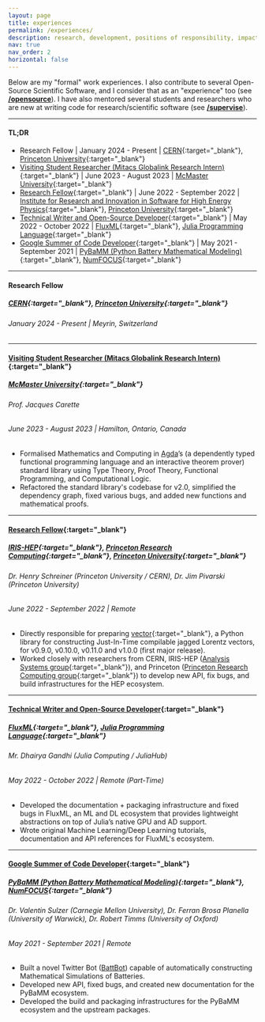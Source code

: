 ```yaml
---
layout: page
title: experiences
permalink: /experiences/
description: research, development, positions of responsibility, impact, ...
nav: true
nav_order: 2
horizontal: false
---
```


Below are my "formal" work experiences. I also contribute to several Open-Source Scientific Software, and I consider that as an "experience" too (see **[/opensource](/opensource)**). I have also mentored several students and researchers who are new at writing code for research/scientific software (see **[/supervise](/supervise)**).

---

#### TL;DR

- Research Fellow \| January 2024 - Present \| [CERN](https://home.cern){:target="_blank"}, [Princeton University](https://www.princeton.edu){:target="_blank"}
- [Visiting Student Researcher (Mitacs Globalink Research Intern)](https://www.mitacs.ca/en/programs/globalink/globalink-research-internship){:target="_blank"} \| June 2023 - August 2023 \| [McMaster University](https://www.mcmaster.ca){:target="_blank"}
- [Research Fellow](https://iris-hep.org/fellows/Saransh-cpp.html){:target="_blank"} \| June 2022 - September 2022 \| [Institute for Research and Innovation in Software for High Energy Physics](https://researchcomputing.princeton.edu/research/iris-hep-software-institute){:target="_blank"}, [Princeton University](https://www.princeton.edu){:target="_blank"}
- [Technical Writer and Open-Source Developer](https://julialang.org/jsoc/){:target="_blank"} \| May 2022 - October 2022 \| [FluxML](https://fluxml.ai){:target="_blank"}, [Julia Programming Language](https://julialang.org){:target="_blank"}
- [Google Summer of Code Developer](https://summerofcode.withgoogle.com){:target="_blank"} \| May 2021 - September 2021 \| [PyBaMM (Python Battery Mathematical Modeling)](https://pybamm.org){:target="_blank"}, [NumFOCUS](https://numfocus.org){:target="_blank"}

---

#### Research Fellow
##### [CERN](https://home.cern){:target="_blank"}, [Princeton University](https://www.princeton.edu){:target="_blank"}
###### January 2024 - Present | Meyrin, Switzerland

---

#### [Visiting Student Researcher (Mitacs Globalink Research Intern)](https://www.mitacs.ca/en/programs/globalink/globalink-research-internship){:target="_blank"}
##### [McMaster University](https://www.mcmaster.ca){:target="_blank"}
###### Prof. Jacques Carette
###### June 2023 - August 2023 | Hamilton, Ontario, Canada

- Formalised Mathematics and Computing in [Agda](https://wiki.portal.chalmers.se/agda/pmwiki.php)’s (a dependently typed functional programming language and an interactive theorem prover) standard library using Type Theory, Proof Theory, Functional Programming, and Computational Logic.
- Refactored the standard library's codebase for v2.0, simplified the dependency graph, fixed various bugs, and added new functions and mathematical proofs.

---

#### [Research Fellow](https://iris-hep.org/fellows/Saransh-cpp.html){:target="_blank"}
##### [IRIS-HEP](https://researchcomputing.princeton.edu/research/iris-hep-software-institute){:target="_blank"}, [Princeton Research Computing](https://researchcomputing.princeton.edu/){:target="_blank"}, [Princeton University](https://www.princeton.edu){:target="_blank"}
###### Dr. Henry Schreiner (Princeton University / CERN), Dr. Jim Pivarski (Princeton University)
###### June 2022 - September 2022 | Remote

<!-- - Work: -->
- Directly responsible for preparing [vector](https://vector.readthedocs.io/en/latest/){:target="_blank"}, a Python library for constructing Just-In-Time compilable jagged Lorentz vectors, for v0.9.0, v0.10.0, v0.11.0 and v1.0.0 (first major release).
- Worked closely with researchers from CERN, IRIS-HEP ([Analysis Systems group](https://iris-hep.org){:target="_blank"}), and Princeton ([Princeton Research Computing group](https://researchcomputing.princeton.edu){:target="_blank"}) to develop new API, fix bugs, and build infrastructures for the HEP ecosystem.

<!-- - Impact:
  - Vector has **50+ GitHub stars** and **210,000+ installs**.
  - The releases are currently being used by researchers at **CERN**, **Princeton University**, **IRIS-HEP** and **other research institutes**. -->

<!-- - Positions of responsibility, volunteering, talks:
  - Joined vector's GitHub repository and Conda Feedstock as a maintainer.
  - Presented my work and vector at **21st International Workshop on Advanced Computing and Analysis Techniques in Physics Research**, **5th International Workshop on Python in High Energy Physics**, and multiple **IRIS-HEP**, **Princeton Research Computing** meetups (see **[/talks](/talks){:target="_blank"}**).
  - Invited to join **PyHEP 2023.dev** (first PyHEP developers meetup) at Princeton, but won't be able to make it 😢
  - I still maintain/contribute to vector! -->

---

#### [Technical Writer and Open-Source Developer](https://julialang.org/jsoc/){:target="_blank"}
##### [FluxML](https://fluxml.ai){:target="_blank"}, [Julia Programming Language](https://julialang.org){:target="_blank"}
###### Mr. Dhairya Gandhi (Julia Computing / JuliaHub)
###### May 2022 - October 2022 | Remote (Part-Time)

<!-- - Work: -->
- Developed the documentation + packaging infrastructure and fixed bugs in FluxML, an ML and DL ecosystem that provides lightweight abstractions on top of Julia’s native GPU and AD support.
- Wrote original Machine Learning/Deep Learning tutorials, documentation and API references for FluxML's ecosystem.

<!-- - Impact:
  - FluxML is Julia's primary ML and DL ecosystem with hundreds of thousands of downloads.
  - Flux.jl alone has **4000+ GitHub stars** and **110,000+ installs** (Julia-n ecosystems are not concentrated in a single library - for instance, there is a separate package under FluxML just for one-hot encoding - OneHotArrays.jl).
  - The documentation, infrastructue, and bug fixes impacted ML and DL researchers all around the world, including institutions and companies (MIT, AMD, UCL, CMU, and so on). -->

<!-- - Recognition, talks, and more:
  - Joined FluxML's GitHub organisation.
  - Will be presenting my work at **JuliaCon 2023** (see **[/talks](/talks){:target="_blank"}**).
  - My work was shared on FluxML's and JuliaLang's official **[Twitter](https://twitter.com/FluxML/status/1589255265559396352)** and **[LinkedIn](https://www.linkedin.com/feed/update/urn:li:activity:6995034692412456960/)** accounts.
  - I still contribute to FluxML! -->

---

#### [Google Summer of Code Developer](https://summerofcode.withgoogle.com){:target="_blank"}
##### [PyBaMM (Python Battery Mathematical Modeling)](https://pybamm.org){:target="_blank"}, [NumFOCUS](https://numfocus.org){:target="_blank"}
###### Dr. Valentin Sulzer (Carnegie Mellon University), Dr. Ferran Brosa Planella (University of Warwick), Dr. Robert Timms (University of Oxford)
###### May 2021 - September 2021 | Remote

<!-- - Work: -->
- Built a novel Twitter Bot ([BattBot](https://github.com/pybamm-team/BattBot)) capable of automatically constructing Mathematical Simulations of Batteries.
- Developed new API, fixed bugs, and created new documentation for the PyBaMM ecosystem.
- Developed the build and packaging infrastructures for the PyBaMM ecosystem and the upstream packages.

<!-- - Impact:
  - PyBaMM is a collaboration between multiple academic institutes with **550+ GitHub stars** and **300,000+ installs**.
  - My work impacted battery researchers worldwide as PyBaMM is the most adopted Python framework for Modeling of Batteries.
  - BattBot gained a lot of traction on Twitter and GitHub. -->

<!-- - Positions of responsibility, volunteering, talks:
  - I regularly supervise PyBaMM's GSoC projects.
  - Joined PyBaMM's GitHub organisation as a maintainer.
  - Presented my work at [PyBaMM's first training workshop](https://www.pybamm.org/training) and GSoC showcase.
  - Invited to join [PyBaMM's steering council](https://github.com/pybamm-team/PyBaMM/wiki/Governance#current-steering-council) (associated with NumFOCUS).
  - Joined [liionpack](https://github.com/pybamm-team/liionpack) as a core-developer.
  - I still maintain PyBaMM, liionpack, and BattBot! -->
